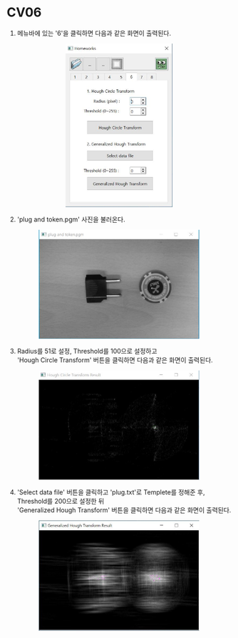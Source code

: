 # CV06

1. 메뉴바에 있는 '6'을 클릭하면 다음과 같은 화면이 출력된다.
<p align="center"><img src="Image/CV06/1.JPG" width="240px"></p>  

2. 'plug and token.pgm' 사진을 불러온다.
<p align="center"><img src="Image/CV06/2.JPG" width="360px"></p>  

3. Radius를 51로 설정, Threshold를 100으로 설정하고    
  'Hough Circle Transform' 버튼을 클릭하면 다음과 같은 화면이 출력된다.  
<p align="center"><img src="Image/CV06/3.JPG" width="360px"></p>  

4. 'Select data file' 버튼을 클릭하고 'plug.txt'로 Templete를 정해준 후, Threshold를 200으로 설정한 뒤     
  'Generalized Hough Transform' 버튼을 클릭하면 다음과 같은 화면이 출력된다.  
<p align="center"><img src="Image/CV06/4.JPG" width="360px"></p>  
